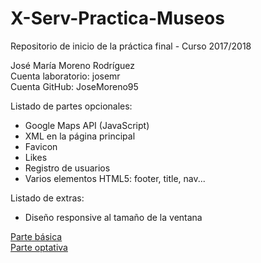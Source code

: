 # X-Serv-Practica-Museos  
Repositorio de inicio de la práctica final - Curso 2017/2018  
  
José María Moreno Rodríguez  
Cuenta laboratorio: josemr  
Cuenta GitHub: JoseMoreno95  
  
Listado de partes opcionales:
- Google Maps API (JavaScript)
- XML en la página principal
- Favicon
- Likes
- Registro de usuarios
- Varios elementos HTML5: footer, title, nav...

Listado de extras:
- Diseño responsive al tamaño de la ventana

[Parte básica](https://www.youtube.com/watch?v=hWNPwKTknho "Parte básica")  
[Parte optativa](https://www.youtube.com/watch?v=1A6xOBpfo_c "Parte optativa")


